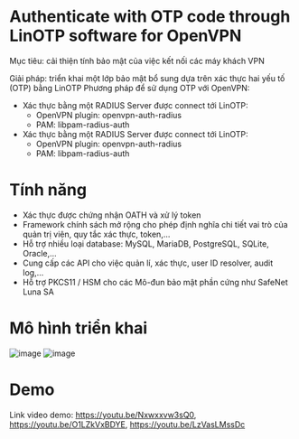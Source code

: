 # Authenticate with OTP code through LinOTP software for OpenVPN
Mục tiêu: cải thiện tính bảo mật của việc kết nối các máy khách VPN

Giải pháp: triển khai một lớp bảo mật bổ sung dựa trên xác thực hai yếu tố (OTP) bằng LinOTP
Phương pháp để sử dụng OTP với OpenVPN:
- Xác thực bằng một RADIUS Server được connect tới LinOTP:
  - OpenVPN plugin: openvpn-auth-radius
  - PAM: libpam-radius-auth
- Xác thực bằng một RADIUS Server được connect tới LinOTP:
  - OpenVPN plugin: openvpn-auth-radius
  - PAM: libpam-radius-auth
# Tính năng
- Xác thực được chứng nhận OATH và xử lý token
- Framework chính sách mở rộng cho phép định nghĩa chi tiết vai trò của quản trị viên, quy tắc xác thực, token,…
- Hỗ trợ nhiều loại database: MySQL, MariaDB, PostgreSQL, SQLite, Oracle,…
- Cung cấp các API cho việc quản lí, xác thực, user ID resolver, audit log,…
- Hỗ trợ PKCS11 / HSM cho các Mô-đun bảo mật phần cứng như SafeNet Luna SA
# Mô hình triển khai
![image](https://user-images.githubusercontent.com/93479388/184076305-713cb240-5a0b-4e04-af87-69d09707ca9b.png)
![image](https://user-images.githubusercontent.com/93479388/184076339-5fac649d-cd8f-4a71-babd-c4a3196526b8.png)

# Demo 
Link video demo: https://youtu.be/Nxwxxvw3sQ0, https://youtu.be/O1LZkVxBDYE, https://youtu.be/LzVasLMssDc

   

